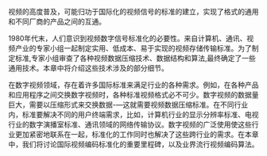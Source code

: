 视频的高度普及，可能归功于国际化的视频信号的标准的建立，实现了格式的通用和不同厂商的产品之间的互通。

1980年代末，人们意识到视频数字信号标准化的必要性。来自计算机、通讯、视频产业的专家小组一起制定实用、低成本、易于实现的视频存储传输标准。为了制定标准,专家小组审查了各种视频数据压缩技术、数据结构和算法,最终确定了一些通用技术。本章中将介绍这些技术涉及的部分细节。

在数字视频领域，存在着许多国际标准来满足行业的各种需求。例如，在各种产品和应用程序之间交换数字视频时，各种标准视频格式必不可少。数字视频的数据量巨大，需要以压缩形式来交换数据-—这就需要视频数据压缩标准。在不同行业内，标准要解决不同的用户终端需求，比如，计算机行业的显示分辨率标准、电视行业的数字演播室标准、通讯领域的网络传输协议。数字视频的广泛使用使这些行业更加紧密地联系在一起，标准化的工作同时也解决了这些跨行业的需求。在本章中，我们将讨论国际视频编码标准化的重要里程碑，以及业界流行视频编码算法。
